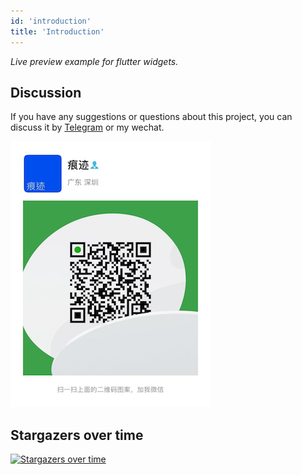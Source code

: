 ```yaml
---
id: 'introduction'
title: 'Introduction'
---
```


*Live preview example for flutter widgets.*

## Discussion

If you have any suggestions or questions about this project, you can discuss it by [Telegram](https://t.me/lijy91) or my wechat.

![](../../../assets/wechat_qrcode.png)

## Stargazers over time

[![Stargazers over time](https://starchart.cc/blankapp/flutter-widget-livebook.svg)](https://starchart.cc/blankapp/flutter-widget-livebook)
